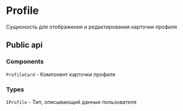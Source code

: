 # Profile

Сущноность для отображения и редактирования карточки профиля

## Public api

### Components  

`ProfileCard` - Компонент карточки профиля

### Types

`IProfile` - Тип, описывающий данные пользователя